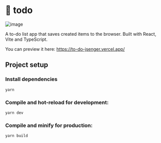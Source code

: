 # 🚀 todo
![image](https://user-images.githubusercontent.com/34224710/210278638-89663df2-971e-4d27-81fc-b6160ca52ea5.png)
 
 A to-do list app that saves created items to the browser. Built with React, Vite and TypeScript.
 
 You can preview it here: https://to-do-jsenger.vercel.app/
 
 ## Project setup
 
 ### Install dependencies
 
 ```
 yarn
 ```
 
 ### Compile and hot-reload for development:
 
 ```
 yarn dev
 ```
 
 ### Compile and minify for production:
 
 ```
 yarn build
 ```
